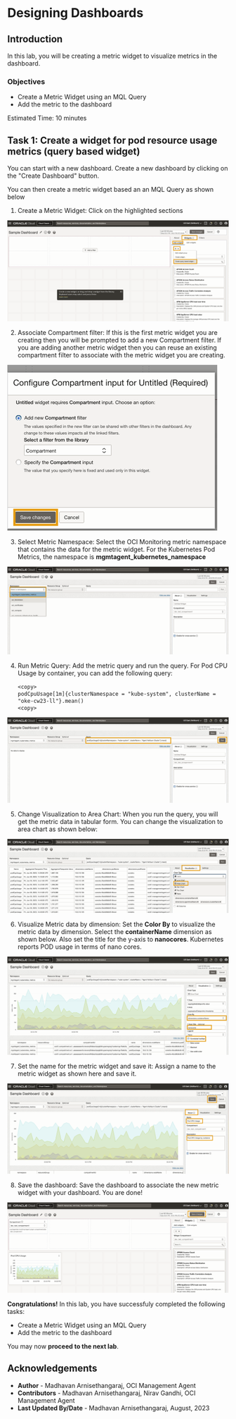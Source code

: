 # Designing Dashboards

## Introduction

In this lab, you will be creating a metric widget to visualize metrics in the dashboard.

### Objectives

* Create a Metric Widget using an MQL Query
* Add the metric to the dashboard

Estimated Time: 10 minutes

## Task 1: Create a widget for pod resource usage metrics (query based widget)
You can start with a new dashboard.  Create a new dashboard by clicking on the "Create Dashboard" button.

You can then create a metric widget based an an MQL Query as shown below

1. Create a Metric Widget: Click on the highlighted sections

![create-metric-widget](images/create-metric-widget.png "Create Metric Widget")

2. Associate Compartment filter: If this is the first metric widget you are creating then you will be prompted to add a new Compartment filter.  If you are adding another metric widget then you can reuse an existing compartment filter to associate with the metric widget you are creating.

![associate-compartment-filter](images/associate-compartment-filter.png "Associate Compartment filter")

3. Select Metric Namespace: Select the OCI Monitoring metric namespace that contains the data for the metric widget.  For the Kubernetes Pod Metrics, the namespace is **mgmtagent_kubernetes_namespace**

![select-metric-namespace](images/select-metric-namespace.png "Select Metric Namespace")

4. Run Metric Query: Add the metric query and run the query.  For Pod CPU Usage by container, you can add the following query:
    ``` 
    <copy>
    podCpuUsage[1m]{clusterNamespace = "kube-system", clusterName = "oke-cw23-ll"}.mean() 
    <copy>
    ```

![run-metric-query](images/run-metric-query.png "Run Metric Query")

5. Change Visualization to Area Chart: When you run the query, you will get the metric data in tabular form.  You can change the visualization to area chart as shown below:

![change-to-areachart](images/change-to-areachart.png "Change to Area Chart")

6. Visualize Metric data by dimension: Set the **Color By** to visualize the metric data by dimension.  Select the **containerName** dimension as shown below.
Also set the title for the y-axis to **nanocores**.  Kubernetes reports POD usage in terms of nano cores.

![colorby-dimension](images/colorby-dimension.png "Color by dimension")

7. Set the name for the metric widget and save it: Assign a name to the metric widget as shown here and save it.

![save-metric-widget](images/save-metric-widget.png "Save Metric Widget")

8. Save the dashboard: Save the dashboard to associate the new metric widget with your dashboard.  You are done!

![save-dashboard](images/save-dashboard.png "Save Dashboard")


**Congratulations!** In this lab, you have successfuly completed the following tasks:

* Create a Metric Widget using an MQL Query
* Add the metric to the dashboard

You may now **proceed to the next lab**.

## Acknowledgements
* **Author** - Madhavan Arnisethangaraj, OCI Management Agent
* **Contributors** -  Madhavan Arnisethangaraj, Nirav Gandhi, OCI Management Agent
* **Last Updated By/Date** - Madhavan Arnisethangaraj, August, 2023
